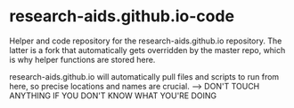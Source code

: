# research-aids.github.io-code
Helper and code repository for the research-aids.github.io repository. The latter is a fork that automatically gets overridden by the master repo, which is why helper functions are stored here.

research-aids.github.io will automatically pull files and scripts to run from here, so precise locations and names are crucial. 
--> DON'T TOUCH ANYTHING IF YOU DON'T KNOW WHAT YOU'RE DOING
